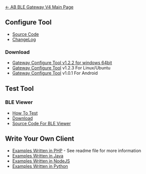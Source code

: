 [← AB BLE Gateway V4 Main Page](AB_BLE_Gateway_V4.md)

## Configure Tool

* [Source Code](https://github.com/AprilBrother/gw4-config-tool)
* [ChangeLog](https://github.com/AprilBrother/gw4-config-tool/wiki/ChangeLog)

### Download

- [Gateway Configure Tool v1.2.2 for windows 64bit][config-tool-link]
- [Gateway Configure Tool](https://i1.aprbrother.com/gw-config-tool-1.2.3_amd64.deb.zip) v1.2.3 For Linux/Ubuntu
- [Gateway Configure Tool](https://i1.aprbrother.com/gw-config-tool-v1.0.1.apk) v1.0.1 For Android

## Test Tool

### BLE Viewer ###

- [How To Test](Quick_Start_For_AB_BLE_Gateway_V4.md#How_To_Test)
- [Download](https://i1.aprbrother.com/ble-viewer-setup-1.0.2.zip)
- [Source Code For BLE Viewer](https://github.com/AprilBrother/ble-viewer)

## Write Your Own Client

* [Examples Written in PHP](https://github.com/AprilBrother/ab-ble-gateway-sdk-php) - See readme file for more information
* [Examples Written in Java](https://github.com/AprilBrother/ab-ble-gateway-sdk/tree/master/gateway-v4/examples/java)
* [Examples Written in NodeJS](https://github.com/AprilBrother/ab-ble-gateway-sdk/tree/master/gateway-v4/examples/nodejs)
* [Examples Written in Python](https://github.com/AprilBrother/ab-ble-gateway-sdk/tree/master/gateway-v4/examples/python)


[config-tool-link]: https://i1.aprbrother.com/gw4-config-tool-v1.2.2.zip "Gateway Configure Tool"
